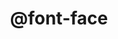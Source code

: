 ---
title: "@font-face"
description: "`@font-face` in CSS allows to include your own fonts inside an email."
category: css
keywords: font face, web fonts, google fonts
last_test_date: "2019-07-18"
test_url: "/tests/css-font-face.html"
test_results_url: "https://app.emailonacid.com/app/acidtest/veY9MhuhgFeF1ly5crrhTXawfLJSwxgpYi27OElI7iSoc/list"
stats: {
    apple-mail: {
        macos: {
            "12.2":"y"
        },
        ios: {
            "10.3":"y",
            "12.3.1":"y"
        }
    },
    gmail: {
        desktop-webmail: {
            "2019-07":"n"
        },
        ios: {
            "2019-07":"n"
        },
        android: {
            "2019-07":"n"
        }
    },
    orange: {
        desktop-webmail: {
            "2019-05":"a #2"
        },
        ios: {
            "2019-07":"y"
        },
        android: {
            "2019-07":"a #1"
        }
    },
    outlook: {
        windows: {
            "2003":"a #3",
            "2007":"a #4 #5",
            "2010":"a #4 #5",
            "2013":"a #4 #5",
            "2016":"a #4 #5",
            "2019":"a #4"
        },
        windows-10-mail: {
            "2020-01":"n"
        },
        macos: {
            "2011":"y",
            "2016":"y"
        },
        outlook-com: {
            "2019-07":"n"
        },
        ios: {
            "2.51.1":"y",
            "3.29.0":"n"
        },
        android: {
            "2019-07":"n"
        }
    },
    samsung-email: {
        android: {
            "6.0":"y"
        }
    },
    sfr: {
        desktop-webmail: {
            "2019-07":"a #2"
        },
        ios: {
            "2019-07":"n"
        },
        android: {
            "2019-07":"n"
        }
    },
    thunderbird: {
        macos: {
            "60.7":"y"
        }
    },
    aol: {
        desktop-webmail: {
            "2020-01":"n"
        },
        ios: {
            "2020-01":"n"
        },
        android: {
            "2020-01":"n"
        }
    },
    yahoo: {
        desktop-webmail: {
            "2019-07":"n"
        },
        ios: {
            "2019-07":"n"
        },
        android: {
            "2019-07":"n"
        }
    }
}
notes_by_num: {
    "1": "Partial. Only supported through a `<link>` tag.",
    "2": "Partial. Only supported directly through a `<style>` tag.",
    "3": "Buggy. Support depends on the version of IE installed.",
    "4": "Partial. The declaration is supported but distant fonts are ignored.",
    "5": "Buggy. Elements using a font declared with `@font-face` ignore the font stack and fall back to Times New Roman. Use `mso-generic-font-family` and `mso-font-alt` to control the fallback."
}
links: {
    "Can I use: @font-face Web fonts":"https://www.caniuse.com/#feat=fontface",
    "MDN: @font-face":"https://developer.mozilla.org/en-US/docs/Web/CSS/@font-face"
}
---